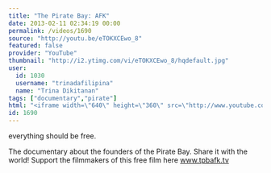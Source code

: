 ```yaml
---
title: "The Pirate Bay: AFK"
date: 2013-02-11 02:34:19 00:00
permalink: /videos/1690
source: "http://youtu.be/eTOKXCEwo_8"
featured: false
provider: "YouTube"
thumbnail: "http://i2.ytimg.com/vi/eTOKXCEwo_8/hqdefault.jpg"
user:
  id: 1030
  username: "trinadafilipina"
  name: "Trina Dikitanan"
tags: ["documentary","pirate"]
html: "<iframe width=\"640\" height=\"360\" src=\"http://www.youtube.com/embed/eTOKXCEwo_8?wmode=transparent&feature=oembed\" frameborder=\"0\" allowfullscreen></iframe>"
id: 1690
---
```


everything should be free. 

The documentary about the founders of the Pirate Bay. Share it with the world! Support the filmmakers of this free film here www.tpbafk.tv